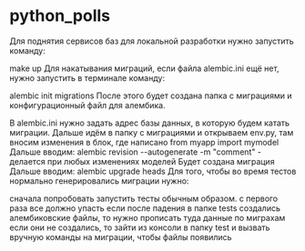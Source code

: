 # python_polls
Для поднятия сервисов баз для локальной разработки нужно запустить команду:

make up
Для накатывания миграций, если файла alembic.ini ещё нет, нужно запустить в терминале команду:

alembic init migrations
После этого будет создана папка с миграциями и конфигурационный файл для алембика.

В alembic.ini нужно задать адрес базы данных, в которую будем катать миграции.
Дальше идём в папку с миграциями и открываем env.py, там вносим изменения в блок, где написано
from myapp import mymodel
Дальше вводим: alembic revision --autogenerate -m "comment" - делается при любых изменениях моделей
Будет создана миграция
Дальше вводим: alembic upgrade heads
Для того, чтобы во время тестов нормально генерировались миграции нужно:

сначала попробовать запустить тесты обычным образом. с первого раза все должно упасть
если после падения в папке tests создались алембиковские файлы, то нужно прописать туда данные по миграхам
если они не создались, то зайти из консоли в папку test и вызвать вручную команды на миграции, чтобы файлы появились

